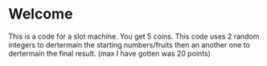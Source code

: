 # Welcome

This is a code for a slot machine.
You get 5 coins. This code uses 2 random integers to dertermain the starting numbers/fruits then an another one to dertermain the final result. 
(max I have gotten was 20 points)
